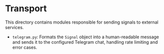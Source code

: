 # Transport

This directory contains modules responsible for sending signals to external services.

- `telegram.py`: Formats the `Signal` object into a human-readable message and sends it to the configured Telegram chat, handling rate limiting and error cases.